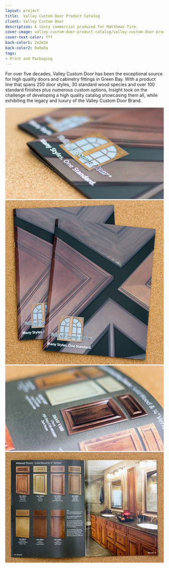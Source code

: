 ```yaml
---
layout: project
title:  Valley Custom Door Product Catalog
client: Valley Custom Door
description: A tasty commercial produced for Matthews Tire.
cover-image: valley-custom-door-product-catalog/valley-custom-door-product-catalog-1.jpg
cover-text-color: fff
back-color1: 2e2e2e
back-color2: 0a0a0a
tags:
- Print and Packaging
---
```


For over five decades, Valley Custom Door has been the exceptional source for high quality doors and cabinetry fittings in Green Bay. With a product line that spans 250 door styles, 30 standard wood species and over 100 standard finishes plus numerous custom options, Insight took on the challenge of developing a high quality catalog showcasing them all, while exhibiting the legacy and luxury of the Valley Custom Door Brand.

<div class="images">

<img class="full" data-aos="fade-up" data-featherlight="/img/projects/valley-custom-door-product-catalog/valley-custom-door-product-catalog-2.jpg" src="/img/projects/valley-custom-door-product-catalog/valley-custom-door-product-catalog-2.jpg" />

<img class="third" data-aos="fade-up"  data-featherlight="/img/projects/valley-custom-door-product-catalog/valley-custom-door-product-catalog-1.jpg" src="/img/projects/valley-custom-door-product-catalog/valley-custom-door-product-catalog-1.jpg" />

<img class="third" data-aos="fade-up" data-aos-delay="200" data-featherlight="/img/projects/valley-custom-door-product-catalog/valley-custom-door-product-catalog-3.jpg" src="/img/projects/valley-custom-door-product-catalog/valley-custom-door-product-catalog-3.jpg" />

<img class="third" data-aos="fade-up" data-aos-delay="200" data-featherlight="/img/projects/valley-custom-door-product-catalog/valley-custom-door-product-catalog-4.jpg" src="/img/projects/valley-custom-door-product-catalog/valley-custom-door-product-catalog-4.jpg" />

</div>
